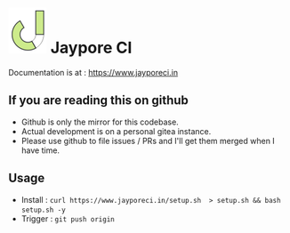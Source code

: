 # ![JayporeCI](docs/source/_static/logo80.png) Jaypore CI


Documentation is at : https://www.jayporeci.in

## If you are reading this on github

- Github is only the mirror for this codebase.
- Actual development is on a personal gitea instance.
- Please use github to file issues / PRs and I'll get them merged when I have time.

## Usage

- Install : `curl https://www.jayporeci.in/setup.sh  > setup.sh && bash setup.sh -y`
- Trigger : `git push origin`
